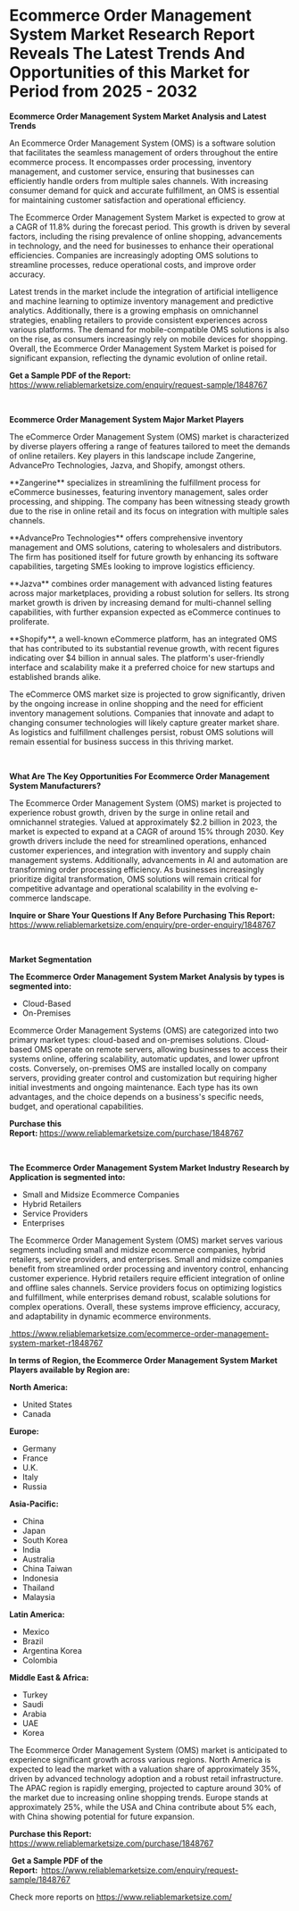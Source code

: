 <p><h1>Ecommerce Order Management System Market Research Report Reveals The Latest Trends And Opportunities of this Market for Period from 2025 - 2032</h1></p><p><strong>Ecommerce Order Management System Market Analysis and Latest Trends</strong></p>
<p><p>An Ecommerce Order Management System (OMS) is a software solution that facilitates the seamless management of orders throughout the entire ecommerce process. It encompasses order processing, inventory management, and customer service, ensuring that businesses can efficiently handle orders from multiple sales channels. With increasing consumer demand for quick and accurate fulfillment, an OMS is essential for maintaining customer satisfaction and operational efficiency.</p><p>The Ecommerce Order Management System Market is expected to grow at a CAGR of 11.8% during the forecast period. This growth is driven by several factors, including the rising prevalence of online shopping, advancements in technology, and the need for businesses to enhance their operational efficiencies. Companies are increasingly adopting OMS solutions to streamline processes, reduce operational costs, and improve order accuracy.</p><p>Latest trends in the market include the integration of artificial intelligence and machine learning to optimize inventory management and predictive analytics. Additionally, there is a growing emphasis on omnichannel strategies, enabling retailers to provide consistent experiences across various platforms. The demand for mobile-compatible OMS solutions is also on the rise, as consumers increasingly rely on mobile devices for shopping. Overall, the Ecommerce Order Management System Market is poised for significant expansion, reflecting the dynamic evolution of online retail.</p></p>
<p><strong>Get a Sample PDF of the Report:&nbsp;</strong> <a href="https://www.reliablemarketsize.com/enquiry/request-sample/1848767?utm_campaign=2314&utm_medium=2&utm_source=Github&utm_content=ia&utm_term=11032025&utm_id=ecommerce-order-management-system">https://www.reliablemarketsize.com/enquiry/request-sample/1848767</a></p>
<p>&nbsp;</p>
<p><strong>Ecommerce Order Management System Major Market Players</strong></p>
<p><p>The eCommerce Order Management System (OMS) market is characterized by diverse players offering a range of features tailored to meet the demands of online retailers. Key players in this landscape include Zangerine, AdvancePro Technologies, Jazva, and Shopify, amongst others.</p><p>**Zangerine** specializes in streamlining the fulfillment process for eCommerce businesses, featuring inventory management, sales order processing, and shipping. The company has been witnessing steady growth due to the rise in online retail and its focus on integration with multiple sales channels.</p><p>**AdvancePro Technologies** offers comprehensive inventory management and OMS solutions, catering to wholesalers and distributors. The firm has positioned itself for future growth by enhancing its software capabilities, targeting SMEs looking to improve logistics efficiency.</p><p>**Jazva** combines order management with advanced listing features across major marketplaces, providing a robust solution for sellers. Its strong market growth is driven by increasing demand for multi-channel selling capabilities, with further expansion expected as eCommerce continues to proliferate.</p><p>**Shopify**, a well-known eCommerce platform, has an integrated OMS that has contributed to its substantial revenue growth, with recent figures indicating over $4 billion in annual sales. The platform's user-friendly interface and scalability make it a preferred choice for new startups and established brands alike.</p><p>The eCommerce OMS market size is projected to grow significantly, driven by the ongoing increase in online shopping and the need for efficient inventory management solutions. Companies that innovate and adapt to changing consumer technologies will likely capture greater market share. As logistics and fulfillment challenges persist, robust OMS solutions will remain essential for business success in this thriving market.</p></p>
<p>&nbsp;</p>
<p><strong>What Are The Key Opportunities For Ecommerce Order Management System Manufacturers?</strong></p>
<p><p>The Ecommerce Order Management System (OMS) market is projected to experience robust growth, driven by the surge in online retail and omnichannel strategies. Valued at approximately $2.2 billion in 2023, the market is expected to expand at a CAGR of around 15% through 2030. Key growth drivers include the need for streamlined operations, enhanced customer experiences, and integration with inventory and supply chain management systems. Additionally, advancements in AI and automation are transforming order processing efficiency. As businesses increasingly prioritize digital transformation, OMS solutions will remain critical for competitive advantage and operational scalability in the evolving e-commerce landscape.</p></p>
<p><strong>Inquire or Share Your Questions If Any Before Purchasing This Report:</strong> <a href="https://www.reliablemarketsize.com/enquiry/pre-order-enquiry/1848767?utm_campaign=2314&utm_medium=2&utm_source=Github&utm_content=ia&utm_term=11032025&utm_id=ecommerce-order-management-system">https://www.reliablemarketsize.com/enquiry/pre-order-enquiry/1848767</a></p>
<p>&nbsp;</p>
<p><strong>Market Segmentation</strong></p>
<p><strong>The Ecommerce Order Management System Market Analysis by types is segmented into:</strong></p>
<p><ul><li>Cloud-Based</li><li>On-Premises</li></ul></p>
<p><p>Ecommerce Order Management Systems (OMS) are categorized into two primary market types: cloud-based and on-premises solutions. Cloud-based OMS operate on remote servers, allowing businesses to access their systems online, offering scalability, automatic updates, and lower upfront costs. Conversely, on-premises OMS are installed locally on company servers, providing greater control and customization but requiring higher initial investments and ongoing maintenance. Each type has its own advantages, and the choice depends on a business's specific needs, budget, and operational capabilities.</p></p>
<p><strong>Purchase this Report:&nbsp;</strong><a href="https://www.reliablemarketsize.com/purchase/1848767?utm_campaign=2314&utm_medium=2&utm_source=Github&utm_content=ia&utm_term=11032025&utm_id=ecommerce-order-management-system">https://www.reliablemarketsize.com/purchase/1848767</a></p>
<p>&nbsp;</p>
<p><strong>The Ecommerce Order Management System Market Industry Research by Application is segmented into:</strong></p>
<p><ul><li>Small and Midsize Ecommerce Companies</li><li>Hybrid Retailers</li><li>Service Providers</li><li>Enterprises</li></ul></p>
<p><p>The Ecommerce Order Management System (OMS) market serves various segments including small and midsize ecommerce companies, hybrid retailers, service providers, and enterprises. Small and midsize companies benefit from streamlined order processing and inventory control, enhancing customer experience. Hybrid retailers require efficient integration of online and offline sales channels. Service providers focus on optimizing logistics and fulfillment, while enterprises demand robust, scalable solutions for complex operations. Overall, these systems improve efficiency, accuracy, and adaptability in dynamic ecommerce environments.</p></p>
<p><a href="https://www.reliablemarketsize.com/ecommerce-order-management-system-market-r1848767?utm_campaign=2314&utm_medium=2&utm_source=Github&utm_content=ia&utm_term=11032025&utm_id=ecommerce-order-management-system">&nbsp;https://www.reliablemarketsize.com/ecommerce-order-management-system-market-r1848767</a></p>
<p><strong>In terms of Region, the Ecommerce Order Management System Market Players available by Region are:</strong></p>
<p>
    <p> <strong> North America: </strong>
        <ul>
            <li>United States</li>
            <li>Canada</li>
        </ul>
        </p> 
    <p> <strong> Europe: </strong>
        <ul>
            <li>Germany</li>
            <li>France</li>
            <li>U.K.</li>
            <li>Italy</li>
            <li>Russia</li>
        </ul>
        </p> 
    <p> <strong> Asia-Pacific: </strong>
        <ul>
            <li>China</li>
            <li>Japan</li>
            <li>South Korea</li>
            <li>India</li>
            <li>Australia</li>
            <li>China Taiwan</li>
            <li>Indonesia</li>
            <li>Thailand</li>
            <li>Malaysia</li>
        </ul>
        </p> 
    <p> <strong> Latin America: </strong>
        <ul>
            <li>Mexico</li>
            <li>Brazil</li>
            <li>Argentina Korea</li>
            <li>Colombia</li>
        </ul>
        </p> 
    <p> <strong> Middle East & Africa: </strong>
        <ul>
            <li>Turkey</li>
            <li>Saudi</li>
            <li>Arabia</li>
            <li>UAE</li>
            <li>Korea</li>
        </ul>
    </p>
    </p>
<p><p>The Ecommerce Order Management System (OMS) market is anticipated to experience significant growth across various regions. North America is expected to lead the market with a valuation share of approximately 35%, driven by advanced technology adoption and a robust retail infrastructure. The APAC region is rapidly emerging, projected to capture around 30% of the market due to increasing online shopping trends. Europe stands at approximately 25%, while the USA and China contribute about 5% each, with China showing potential for future expansion.</p></p>
<p><strong>Purchase this Report: </strong><a href="https://www.reliablemarketsize.com/purchase/1848767?utm_campaign=2314&utm_medium=2&utm_source=Github&utm_content=ia&utm_term=11032025&utm_id=ecommerce-order-management-system">https://www.reliablemarketsize.com/purchase/1848767</a></p>
<p>&nbsp;<strong>Get a Sample PDF of the Report:&nbsp;&nbsp;</strong><a href="https://www.reliablemarketsize.com/enquiry/request-sample/1848767?utm_campaign=2314&utm_medium=2&utm_source=Github&utm_content=ia&utm_term=11032025&utm_id=ecommerce-order-management-system">https://www.reliablemarketsize.com/enquiry/request-sample/1848767</a></p>
<p><strong></strong></p>
<p>Check more reports on <a href="https://www.reliablemarketsize.com/?utm_campaign=2314&utm_medium=2&utm_source=Github&utm_content=ia&utm_term=11032025&utm_id=ecommerce-order-management-system">https://www.reliablemarketsize.com/</a></p>